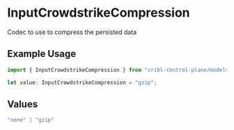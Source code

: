 # InputCrowdstrikeCompression

Codec to use to compress the persisted data

## Example Usage

```typescript
import { InputCrowdstrikeCompression } from "cribl-control-plane/models";

let value: InputCrowdstrikeCompression = "gzip";
```

## Values

```typescript
"none" | "gzip"
```